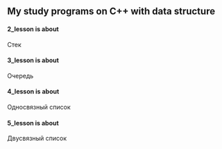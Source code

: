 ## My study programs on C++ with data structure

#### 2_lesson is about 
Стек

#### 3_lesson is about 
Очередь

#### 4_lesson is about 
Односвязный список

#### 5_lesson is about 
Двусвязный список

